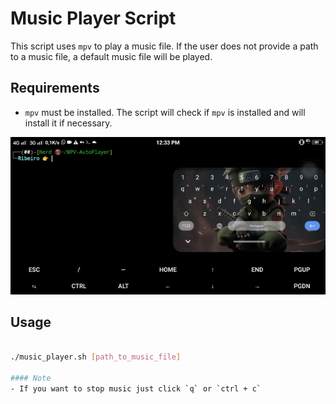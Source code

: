 # Music Player Script

This script uses `mpv` to play a music file. If the user does not provide a path to a music file, a default music file will be played.

## Requirements

- `mpv` must be installed. The script will check if `mpv` is installed and will install it if necessary.

![Demo](./demo.gif)
## Usage

```bash

./music_player.sh [path_to_music_file]

#### Note
- If you want to stop music just click `q` or `ctrl + c`
